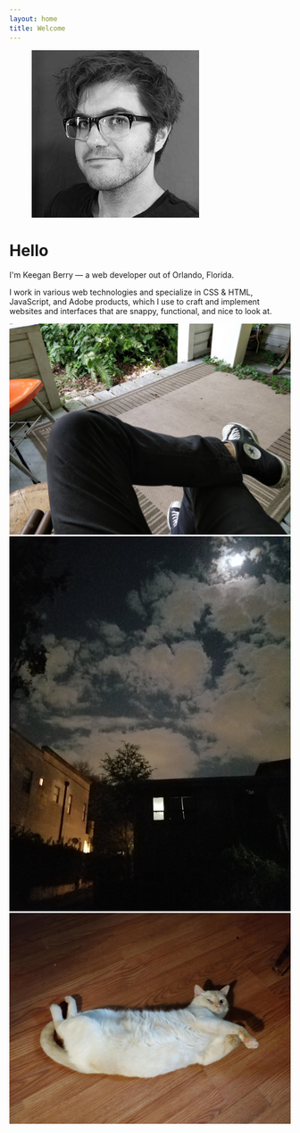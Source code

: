 ```yaml
---
layout: home
title: Welcome
---
```


<figure>
  <img src="/img/me-bw.jpg" class="about-me-pic" alt="My face"/>
</figure>

# Hello

<span class="lead">I'm Keegan Berry — a web developer out of Orlando, Florida.</span>

I work in various web technologies and specialize in CSS &amp; HTML, JavaScript, and Adobe products, which I use to craft and implement websites and interfaces that are snappy, functional, and nice to look at.

<div class="page-imgs">

<img src="/img/porch.jpg" alt="My porch" title="My porch" />

<img src="/img/nightshot.jpg" alt="Outside at night" title="Outside at night" />

<img src="/img/steven.jpg" alt="Steven" title="Steven" />

</div>
